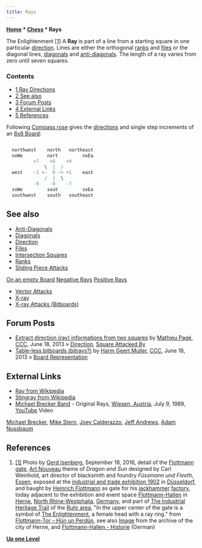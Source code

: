```yaml
---
title: Rays
---
```

**[Home](Home "Home") \* [Chess](Chess "Chess") \* Rays**



 [](http://wiki.huen-un-perduen.de/index.php?title=Datei:Frauenkopf_als_Symbol_der_Aufkl%C3%A4rung.jpg) The Enlightenment <a id="cite-note-1" href="#cite-ref-1">[1]</a> 
A **Ray** is part of a line from a starting square in one particular [direction](Direction "Direction"). Lines are either the orthogonal [ranks](Ranks "Ranks") and [files](Files "Files") or the diagonal lines, [diagonals](Diagonals "Diagonals") and [anti-diagonals](Anti-Diagonals "Anti-Diagonals"). The length of a ray varies from zero until seven squares. 




### Contents


* [1 Ray Directions](#ray-directions)
* [2 See also](#see-also)
* [3 Forum Posts](#forum-posts)
* [4 External Links](#external-links)
* [5 References](#references)






Following [Compass rose](https://en.wikipedia.org/wiki/Compass_rose) gives the [directions](Direction "Direction") and single step increments of an [8x8 Board](8x8_Board "8x8 Board"):




```C++

  northwest    north   northeast
  noWe         nort         noEa
          +7    +8    +9
              \  |  /
  west    -1 <-  0 -> +1    east
              /  |  \
          -9    -8    -7
  soWe         sout         soEa
  southwest    south   southeast

```

## See also


* [Anti-Diagonals](Anti-Diagonals "Anti-Diagonals")
* [Diagonals](Diagonals "Diagonals")
* [Direction](Direction "Direction")
* [Files](Files "Files")
* [Intersection Squares](Intersection_Squares "Intersection Squares")
* [Ranks](Ranks "Ranks")
* [Sliding Piece Attacks](Sliding_Piece_Attacks "Sliding Piece Attacks")


 [On an empty Board](On_an_empty_Board "On an empty Board")
 [Negative Rays](On_an_empty_Board#NegativeRays "On an empty Board")
 [Positive Rays](On_an_empty_Board#PositiveRays "On an empty Board")
* [Vector Attacks](Vector_Attacks "Vector Attacks")
* [X-ray](X-ray "X-ray")
* [X-ray Attacks (Bitboards)](X-ray_Attacks_(Bitboards) "X-ray Attacks (Bitboards)")


## Forum Posts


* [Extract direction (ray) informations from two squares](http://www.talkchess.com/forum/viewtopic.php?t=48322) by [Mathieu Pagé](Mathieu_Pag%C3%A9 "Mathieu Pagé"), [CCC](CCC "CCC"), June 18, 2013 » [Direction](Direction "Direction"), [Square Attacked By](Square_Attacked_By "Square Attacked By")
* [Table-less bitboards (bitrays?)](http://www.talkchess.com/forum/viewtopic.php?t=48324) by [Harm Geert Muller](Harm_Geert_Muller "Harm Geert Muller"), [CCC](CCC "CCC"), June 18, 2013 » [Board Representation](Board_Representation "Board Representation")


## External Links


* [Ray from Wikipedia](https://en.wikipedia.org/wiki/Ray)
* [Stingray from Wikipedia](https://en.wikipedia.org/wiki/Stingray)
* [Michael Brecker Band](Category:Michael_Brecker "Category:Michael Brecker") - Original Rays, [Wiesen, Austria](https://en.wikipedia.org/wiki/Wiesen,_Austria), July 9, 1989, [YouTube](https://en.wikipedia.org/wiki/YouTube) Video


 [Michael Brecker](Category:Michael_Brecker "Category:Michael Brecker"), [Mike Stern](Category:Mike_Stern "Category:Mike Stern"), [Joey Calderazzo](https://en.wikipedia.org/wiki/Joey_Calderazzo), [Jeff Andrews](http://www.allmusic.com/artist/jeff-andrews-mn0000237234/credits), [Adam Nussbaum](Category:Adam_Nussbaum "Category:Adam Nussbaum")
 
## References


1. <a id="cite-ref-1" href="#cite-note-1">[1]</a> Photo by [Gerd Isenberg](Gerd_Isenberg "Gerd Isenberg"), September 18, 2016, detail of the [Flottmann gate](https://commons.wikimedia.org/wiki/Category:Flottmann-Tor), [Art Nouveau](https://en.wikipedia.org/wiki/Art_Nouveau) theme of *Dragon and Sun* designed by Carl Weinhold, art director of blacksmith and foundry *Füssmann und Fleeth*, [Essen](https://en.wikipedia.org/wiki/Essen), exposed at the [industrial and trade exhibition 1902](https://de.wikipedia.org/wiki/Industrie-_und_Gewerbeausstellung_D%C3%BCsseldorf) in [Düsseldorf](https://en.wikipedia.org/wiki/D%C3%BCsseldorf), and baught by [Heinrich Flottmann](https://de.wikipedia.org/wiki/Otto_Heinrich_Flottmann) as gate for his [jackhammer](https://en.wikipedia.org/wiki/Jackhammer) [factory](https://de.wikipedia.org/wiki/Flottmann-Werke), today adjacent to the exhibition and event space [Flottmann-Hallen](Category:Flottmann "Category:Flottmann") in [Herne](https://en.wikipedia.org/wiki/Herne,_North_Rhine-Westphalia), [North Rhine-Westphalia](https://en.wikipedia.org/wiki/North_Rhine-Westphalia), [Germany](https://en.wikipedia.org/wiki/Germany), and part of [The Industrial Heritage Trail](Category:Industrial_Heritage_Trail "Category:Industrial Heritage Trail") of the [Ruhr area](https://en.wikipedia.org/wiki/Ruhr), "In the upper center of the gate is a symbol of [The Enlightenment](https://en.wikipedia.org/wiki/Age_of_Enlightenment), a female head with a ray ring." from [Flottmann-Tor – Hün un Perdün](http://wiki.huen-un-perduen.de/index.php?title=Flottmann-Tor), see also [Image](http://wiki.huen-un-perduen.de/index.php?title=Datei:Frauenkopf_als_Symbol_der_Aufkl%C3%A4rung.jpg) from the archive of the city of Herne, and [Flottmann-Hallen - Historie](http://flottmann-hallen.de/page/2?m=18) (German)

**[Up one Level](Chess "Chess")**







 
